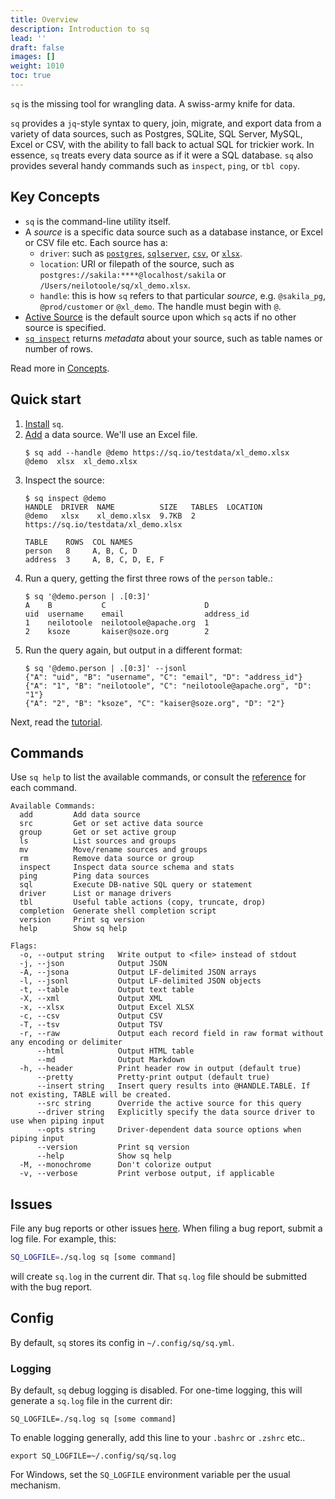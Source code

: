 ```yaml
---
title: Overview
description: Introduction to sq
lead: ''
draft: false
images: []
weight: 1010
toc: true
---
```


`sq` is the missing tool for wrangling data. A swiss-army knife for data.

`sq` provides a `jq`-style syntax to query, join, migrate, and export data from a variety of data sources,
such as Postgres, SQLite, SQL Server, MySQL, Excel or CSV, with the ability to fall back
to actual SQL for trickier work. In essence, `sq` treats every data source as if it were a SQL database.
`sq` also provides several handy commands such as `inspect`, `ping`, or `tbl copy`.

## Key Concepts

- `sq` is the command-line utility itself.
- A *source* is a specific data source such as a database instance, or Excel or CSV file etc. Each source
  has a:
  - `driver`: such as [`postgres`](/docs/drivers/postgres), [`sqlserver`](/docs/drivers/sqlserver),
    [`csv`](/docs/drivers/csv), or [`xlsx`](/docs/drivers/xlsx).
  - `location`: URI or filepath of the source, such as `postgres://sakila:****@localhost/sakila` or `/Users/neilotoole/sq/xl_demo.xlsx`.
  - `handle`: this is how `sq` refers to that particular _source_, e.g. `@sakila_pg`, `@prod/customer` or `@xl_demo`. The handle must begin with `@`.
- [Active Source](/docs/concepts/#active-source) is the default source upon which `sq` acts if no other source is specified.
- [`sq inspect`](/docs/cmd/inspect) returns _metadata_ about your source, such as table names or number of rows.

Read more in [Concepts](/docs/concepts).

## Quick start

1. [Install](/docs/install) `sq`.
1. [Add](/docs/cmd/add/) a data source. We'll use an Excel file.
   ```shell
   $ sq add --handle @demo https://sq.io/testdata/xl_demo.xlsx
   @demo  xlsx  xl_demo.xlsx
   ```
1. Inspect the source:
   ```shell
   $ sq inspect @demo
   HANDLE  DRIVER  NAME          SIZE   TABLES  LOCATION
   @demo   xlsx    xl_demo.xlsx  9.7KB  2       https://sq.io/testdata/xl_demo.xlsx

   TABLE    ROWS  COL NAMES
   person   8     A, B, C, D
   address  3     A, B, C, D, E, F
   ```
1. Run a query, getting the first three rows of the `person` table.:
   ```shell
   $ sq '@demo.person | .[0:3]'
   A    B           C                      D
   uid  username    email                  address_id
   1    neilotoole  neilotoole@apache.org  1
   2    ksoze       kaiser@soze.org        2
   ```
1. Run the query again, but output in a different format:
   ```shell
   $ sq '@demo.person | .[0:3]' --jsonl
   {"A": "uid", "B": "username", "C": "email", "D": "address_id"}
   {"A": "1", "B": "neilotoole", "C": "neilotoole@apache.org", "D": "1"}
   {"A": "2", "B": "ksoze", "C": "kaiser@soze.org", "D": "2"}
   ```

Next, read the [tutorial](/docs/tutorial).

## Commands

Use `sq help` to list the available commands, or consult the [reference](/docs/cmd/)
for each command.

```text
Available Commands:
  add         Add data source
  src         Get or set active data source
  group       Get or set active group
  ls          List sources and groups
  mv          Move/rename sources and groups
  rm          Remove data source or group
  inspect     Inspect data source schema and stats
  ping        Ping data sources
  sql         Execute DB-native SQL query or statement
  driver      List or manage drivers
  tbl         Useful table actions (copy, truncate, drop)
  completion  Generate shell completion script
  version     Print sq version
  help        Show sq help

Flags:
  -o, --output string   Write output to <file> instead of stdout
  -j, --json            Output JSON
  -A, --jsona           Output LF-delimited JSON arrays
  -l, --jsonl           Output LF-delimited JSON objects
  -t, --table           Output text table
  -X, --xml             Output XML
  -x, --xlsx            Output Excel XLSX
  -c, --csv             Output CSV
  -T, --tsv             Output TSV
  -r, --raw             Output each record field in raw format without any encoding or delimiter
      --html            Output HTML table
      --md              Output Markdown
  -h, --header          Print header row in output (default true)
      --pretty          Pretty-print output (default true)
      --insert string   Insert query results into @HANDLE.TABLE. If not existing, TABLE will be created.
      --src string      Override the active source for this query
      --driver string   Explicitly specify the data source driver to use when piping input
      --opts string     Driver-dependent data source options when piping input
      --version         Print sq version
      --help            Show sq help
  -M, --monochrome      Don't colorize output
  -v, --verbose         Print verbose output, if applicable
```

## Issues

File any bug reports or other issues [here](https://github.com/neilotoole/sq/issues).
When filing a bug report, submit a log file. For example, this:

```sh
SQ_LOGFILE=./sq.log sq [some command]
```

will create `sq.log` in the current dir. That `sq.log` file should be submitted with the bug report.

## Config

By default, `sq` stores its config in `~/.config/sq/sq.yml`.

### Logging

By default, `sq` debug logging is disabled. For one-time logging, this will
generate a `sq.log` file in the current dir:

```shell
SQ_LOGFILE=./sq.log sq [some command]
```

To enable logging generally, add this line to your `.bashrc` or `.zshrc` etc..

```shell
export SQ_LOGFILE=~/.config/sq/sq.log
```

For Windows, set the `SQ_LOGFILE` environment variable per the usual mechanism.
